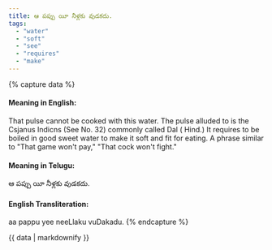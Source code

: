 ```yaml
---
title: ఆ పప్పు యీ నీళ్లకు వుడకదు.
tags:
  - "water"
  - "soft"
  - "see"
  - "requires"
  - "make"
---
```


{% capture data %}
#### Meaning in English:
That pulse cannot be cooked with this water.
The pulse alluded to is the Csjanus Indicns (See No. 32) commonly called Dal ( Hind.) It requires to be boiled in good sweet water to make it soft and fit for eating.
A phrase similar to "That game won't pay," "That cock won't fight."

#### Meaning in Telugu:
ఆ పప్పు యీ నీళ్లకు వుడకదు.

#### English Transliteration:
aa pappu yee neeLlaku vuDakadu.
{% endcapture %}

{{ data | markdownify }}

